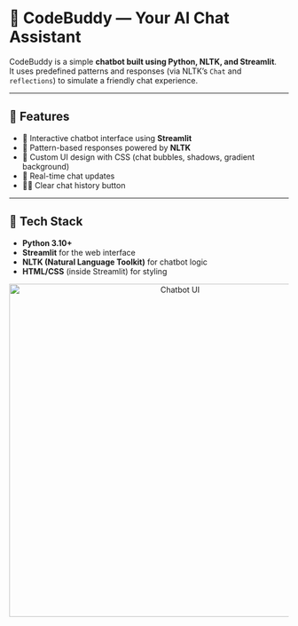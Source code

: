 # 🤖 CodeBuddy — Your AI Chat Assistant

CodeBuddy is a simple **chatbot built using Python, NLTK, and Streamlit**.  
It uses predefined patterns and responses (via NLTK’s `Chat` and `reflections`) to simulate a friendly chat experience.

---

## 🚀 Features
- 💬 Interactive chatbot interface using **Streamlit**
- 🧠 Pattern-based responses powered by **NLTK**
- 🎨 Custom UI design with CSS (chat bubbles, shadows, gradient background)
- 🔄 Real-time chat updates
- 🧍‍♂️ Clear chat history button

---

## 🧩 Tech Stack
- **Python 3.10+**
- **Streamlit** for the web interface
- **NLTK (Natural Language Toolkit)** for chatbot logic
- **HTML/CSS** (inside Streamlit) for styling

<p align="center">
  <img src="C:\Users\ritika\Pictures\Screenshots" alt="Chatbot UI" width="600"/>
</p>
